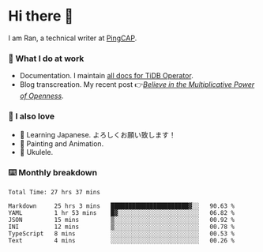 # Hi there 👋

I am Ran, a technical writer at [PingCAP](https://pingcap.com/).

### 📝 What I do at work

- Documentation. I maintain [all docs for TiDB Operator](https://github.com/pingcap/docs-tidb-operator).
- Blog transcreation. My recent post 👉[*Believe in the Multiplicative Power of Openness*](https://pingcap.com/blog/believe-in-the-multiplicative-power-of-openness-open-source-community).

### 🤠 I also love

- 💬 Learning Japanese. よろしくお願い致します！
- 🎨 Painting and Animation.
- 🎵 Ukulele.

### ⌨️ Monthly breakdown

<!--START_SECTION:waka-->

```text
Total Time: 27 hrs 37 mins

Markdown     25 hrs 3 mins   ██████████████████████▓░░   90.63 %
YAML         1 hr 53 mins    █▓░░░░░░░░░░░░░░░░░░░░░░░   06.82 %
JSON         15 mins         ▒░░░░░░░░░░░░░░░░░░░░░░░░   00.92 %
INI          12 mins         ▒░░░░░░░░░░░░░░░░░░░░░░░░   00.78 %
TypeScript   8 mins          ░░░░░░░░░░░░░░░░░░░░░░░░░   00.53 %
Text         4 mins          ░░░░░░░░░░░░░░░░░░░░░░░░░   00.26 %
```

<!--END_SECTION:waka-->

